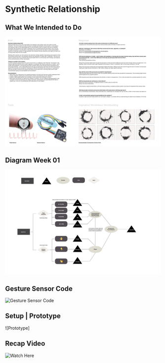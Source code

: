 # Synthetic Relationship

## What We Intended to Do
![Project Intent](https://github.com/hanaazab/AC-CT-3-FA23/blob/main/Project2_SynethicRelationships/projectintent.png)

## Diagram Week 01 
![Diagram](https://github.com/hanaazab/AC-CT-3-FA23/blob/main/Project2_SynethicRelationships/diagram.png)

## Gesture Sensor Code 
![Gesture Sensor Code](https://github.com/hanaazab/AC-CT-3-FA23/blob/main/Project2_SynethicRelationships/Gesture_IO.ino)

## Setup | Prototype 
![Prototype]

## Recap Video
![Watch Here](https://youtu.be/al-CmtuRask)

